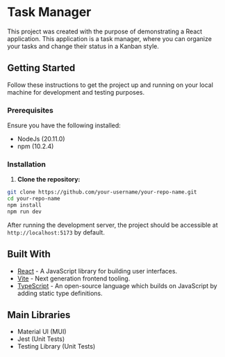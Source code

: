 # Task Manager

This project was created with the purpose of demonstrating a React application. This application is a task manager, where you can organize your tasks and change their status in a Kanban style.

## Getting Started

Follow these instructions to get the project up and running on your local machine for development and testing purposes.

### Prerequisites

Ensure you have the following installed:

- NodeJs (20.11.0)
- npm (10.2.4)

### Installation

1. **Clone the repository:**

```bash
git clone https://github.com/your-username/your-repo-name.git
cd your-repo-name
npm install
npm run dev
```

After running the development server, the project should be accessible at `http://localhost:5173` by default.

## Built With

- [React](https://reactjs.org/) - A JavaScript library for building user interfaces.
- [Vite](https://vitejs.dev/) - Next generation frontend tooling.
- [TypeScript](https://www.typescriptlang.org/) - An open-source language which builds on JavaScript by adding static type definitions.

## Main Libraries
- Material UI (MUI)
- Jest (Unit Tests)
- Testing Library (Unit Tests)

